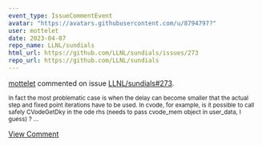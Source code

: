 ```yaml
---
event_type: IssueCommentEvent
avatar: "https://avatars.githubusercontent.com/u/8794797?"
user: mottelet
date: 2023-04-07
repo_name: LLNL/sundials
html_url: https://github.com/LLNL/sundials/issues/273
repo_url: https://github.com/LLNL/sundials
---
```


<a href='https://github.com/mottelet' target='_blank'>mottelet</a> commented on issue <a href='https://github.com/LLNL/sundials/issues/273' target='_blank'>LLNL/sundials#273</a>.

<small>In fact the most problematic case is when the delay can become smaller that the actual step and fixed point iterations have to be used. In cvode, for example, is it possible to call safely CVodeGetDky in the ode rhs (needs to pass cvode_mem object in user_data,  I guess) ?...</small>

<a href='https://github.com/LLNL/sundials/issues/273' target='_blank'>View Comment</a>